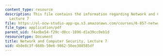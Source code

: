 ```yaml
---
content_type: resource
description: This file contains the information regarding Network and Computer Security,
  Lecture 7
file: https://ol-ocw-studio-app-qa.s3.amazonaws.com/courses/6-857-network-and-computer-security-spring-2014/4b8e8c3f668b50e6986256ee388585df_MIT6_857S14_Lec07.pdf
file_type: application/pdf
parent_uid: f4adbe54-f29c-d0cc-1896-d1a39cc0eb1d
resourcetype: Document
title: Network and Computer Security, Lecture 7
uid: 4b8e8c3f-668b-50e6-9862-56ee388585df
---
```

